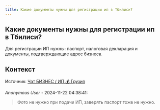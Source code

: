 ```yaml
---
title: Какие документы нужны для регистрации ип в Тбилиси?
---
```


## Какие документы нужны для регистрации ип в Тбилиси?

Для регистрации ИП нужны: паспорт, налоговая декларация и документы, подтверждающие адрес бизнеса.

## Контекст

Источник: [Чат БИЗНЕС / ИП 💰 Грузия](https://t.me/ip_ge)

_Anonymous User_ - 2024-11-22 04:38:41:

> Фото не нужно при подачи ИП, заверять паспорт тоже не нужно.
